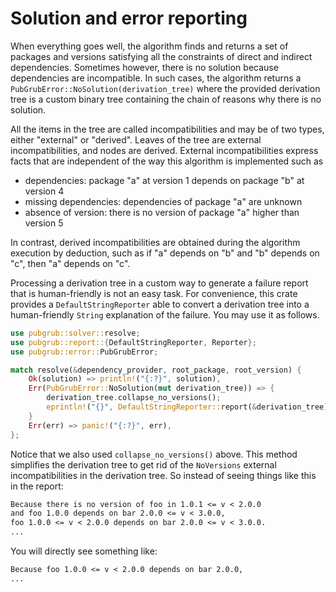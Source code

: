 # Solution and error reporting

When everything goes well, the algorithm finds and returns a set of packages and
versions satisfying all the constraints of direct and indirect dependencies.
Sometimes however, there is no solution because dependencies are incompatible.
In such cases, the algorithm returns a
`PubGrubError::NoSolution(derivation_tree)` where the provided derivation tree
is a custom binary tree containing the chain of reasons why there is no
solution.

All the items in the tree are called incompatibilities and may be of two types,
either "external" or "derived". Leaves of the tree are external
incompatibilities, and nodes are derived. External incompatibilities express
facts that are independent of the way this algorithm is implemented such as

- dependencies: package "a" at version 1 depends on package "b" at version 4
- missing dependencies: dependencies of package "a" are unknown
- absence of version: there is no version of package "a" higher than version 5

In contrast, derived incompatibilities are obtained during the algorithm
execution by deduction, such as if "a" depends on "b" and "b" depends on "c",
then "a" depends on "c".

Processing a derivation tree in a custom way to generate a failure report that
is human-friendly is not an easy task. For convenience, this crate provides a
`DefaultStringReporter` able to convert a derivation tree into a human-friendly
`String` explanation of the failure. You may use it as follows.

```rust
use pubgrub::solver::resolve;
use pubgrub::report::{DefaultStringReporter, Reporter};
use pubgrub::error::PubGrubError;

match resolve(&dependency_provider, root_package, root_version) {
    Ok(solution) => println!("{:?}", solution),
    Err(PubGrubError::NoSolution(mut derivation_tree)) => {
        derivation_tree.collapse_no_versions();
        eprintln!("{}", DefaultStringReporter::report(&derivation_tree));
    }
    Err(err) => panic!("{:?}", err),
};
```

Notice that we also used `collapse_no_versions()` above. This method simplifies
the derivation tree to get rid of the `NoVersions` external incompatibilities in
the derivation tree. So instead of seeing things like this in the report:

```txt
Because there is no version of foo in 1.0.1 <= v < 2.0.0
and foo 1.0.0 depends on bar 2.0.0 <= v < 3.0.0,
foo 1.0.0 <= v < 2.0.0 depends on bar 2.0.0 <= v < 3.0.0.
...
```

You will directly see something like:

```txt
Because foo 1.0.0 <= v < 2.0.0 depends on bar 2.0.0,
...
```

